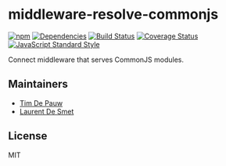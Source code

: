 # middleware-resolve-commonjs

[![npm](https://img.shields.io/npm/v/middleware-resolve-commonjs.svg)](https://www.npmjs.com/package/middleware-resolve-commonjs) [![Dependencies](https://img.shields.io/david/zentrick/middleware-resolve-commonjs.svg)](https://david-dm.org/zentrick/middleware-resolve-commonjs) [![Build Status](https://img.shields.io/travis/zentrick/middleware-resolve-commonjs.svg)](https://travis-ci.org/zentrick/middleware-resolve-commonjs) [![Coverage Status](https://img.shields.io/coveralls/zentrick/middleware-resolve-commonjs.svg)](https://coveralls.io/r/zentrick/middleware-resolve-commonjs) [![JavaScript Standard Style](https://img.shields.io/badge/code%20style-standard-brightgreen.svg)](https://github.com/feross/standard)

Connect middleware that serves CommonJS modules.

## Maintainers

- [Tim De Pauw](https://github.com/timdp)
- [Laurent De Smet](https://github.com/laurentdesmet)

## License

MIT
